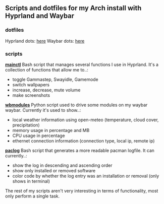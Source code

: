 ## Scripts and dotfiles for my Arch install with Hyprland and Waybar

### dotfiles
Hyprland dots: [here](https://github.com/MajorMuff/arch-hypr/tree/main/dotfiles/hypr)
Waybar dots: [here](https://github.com/MajorMuff/arch-hypr/tree/main/dotfiles/waybar)


### scripts
**[mainctl](https://github.com/MajorMuff/arch-hypr/blob/main/scripts/mainctl)**
Bash script that manages several functions I use in Hyprland. It's a collection of functions that allow me to..:
 - toggle Gammastep, Swayidle, Gamemode
 - switch wallpapers
 - increase, decrease, mute volume
 - make screenshots

**[wbmodules](https://github.com/MajorMuff/arch-hypr/blob/main/scripts/wbmodules)**
Python script used to drive some modules on my waybar waybar. Currently it's used to show..:
 - local weather information using open-meteo (temperature, cloud cover, precipitation)
 - memory usage in percentage and MB
 - CPU usage in percentage
 - ethernet connection information (connection type, local ip, remote ip)

 **[paclog](https://github.com/MajorMuff/arch-hypr/blob/main/scripts/paclog)**
 Bash script that generates a more readable pacman logfile. It can currently..:
  - show the log in descending and ascending order
  - show only installed or removed software
  - color code by whether the log entry was an installation or removal (only shows in terminal)

The rest of my scripts aren't very interesting in terms of functionality, most only perform a single task.
